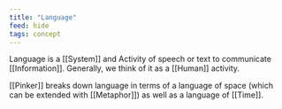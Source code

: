 ```yaml
---
title: "Language"
feed: hide
tags: concept
---
```


Language is a [[System]] and Activity of speech or text to communicate [[Information]]. Generally, we think of it as a [[Human]] activity. 

[[Pinker]] breaks down language in terms of a language of space (which can be extended with [[Metaphor]]) as well as a language of [[Time]]. 